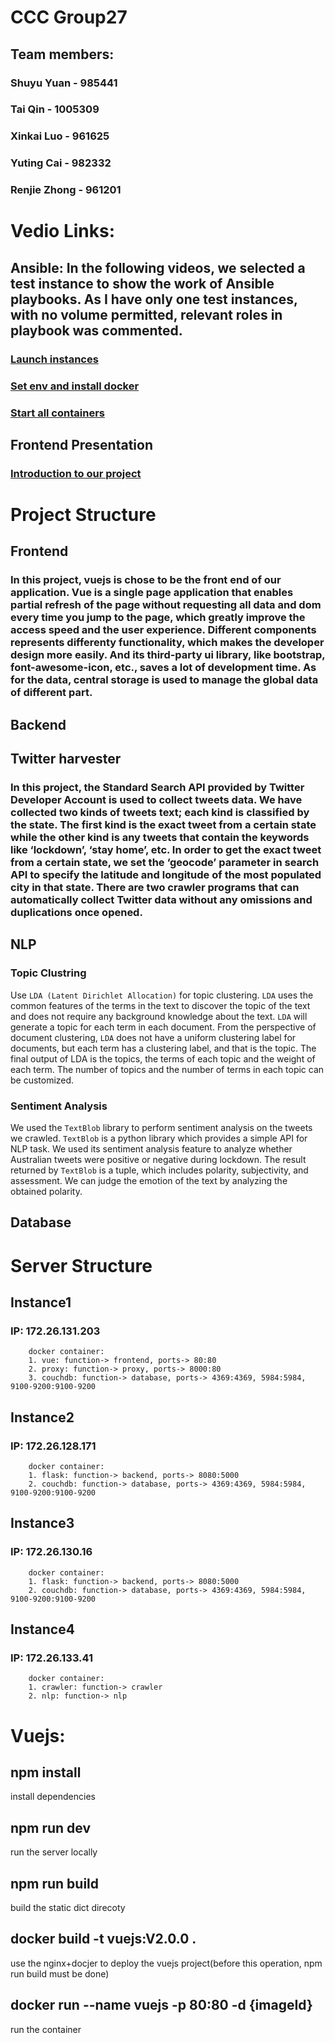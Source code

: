 # CCC Group27
## Team members:
### Shuyu Yuan - 985441
### Tai Qin - 1005309
### Xinkai Luo - 961625
### Yuting Cai - 982332
### Renjie Zhong - 961201

# Vedio Links:
## Ansible: In the following videos, we selected a test instance to show the work of Ansible playbooks. As I have only one test instances, with no volume permitted, relevant roles in playbook was commented. 
### [Launch instances](https://youtu.be/wrTUnUKSwTk)
### [Set env and install docker](https://youtu.be/Ipe_uF78SP0)
### [Start all containers](https://youtu.be/FMRi0yO-_6c)
## Frontend Presentation
### [Introduction to our project](https://youtu.be/-mSpXCkBScM)

# Project Structure
## Frontend
### In this project, vuejs is chose to be the front end of our application. Vue is a single page application that enables partial refresh of the page without requesting all data and dom every time you jump to the page, which greatly improve the access speed and the user experience. Different components represents differenty functionality, which makes the developer design more easily. And its third-party ui library, like bootstrap, font-awesome-icon, etc., saves a lot of development time. As for the data, central storage is used to manage the global data of different part.

## Backend

## Twitter harvester
### In this project, the Standard Search API provided by Twitter Developer Account is used to collect tweets data. We have collected two kinds of tweets text; each kind is classified by the state. The first kind is the exact tweet from a certain state while the other kind is any tweets that contain the keywords like ‘lockdown’, ‘stay home’, etc. In order to get the exact tweet from a certain state, we set the ‘geocode’ parameter in search API to specify the latitude and longitude of the most populated city in that state. There are two crawler programs that can automatically collect Twitter data without any omissions and duplications once opened.

## NLP

### Topic Clustring

Use `LDA (Latent Dirichlet Allocation)` for topic clustering. `LDA` uses the common features of the terms in the text to discover the topic of the text and does not require any background knowledge about the text. `LDA` will generate a topic for each term in each document. From the perspective of document clustering, `LDA` does not have a uniform clustering label for documents, but each term has a clustering label, and that is the topic. The final output of LDA is the topics, the terms of each topic and the weight of each term. The number of topics and the number of terms in each topic can be customized.

### Sentiment Analysis

We used the `TextBlob` library to perform sentiment analysis on the tweets we crawled. `TextBlob` is a python library which provides a simple API for NLP task. We used its sentiment analysis feature to analyze whether Australian tweets were positive or negative during lockdown. The result returned by `TextBlob` is a tuple, which includes polarity, subjectivity, and assessment. We can judge the emotion of the text by analyzing the obtained polarity.

## Database

# Server Structure
## Instance1
### IP: 172.26.131.203
        docker container:
        1. vue: function-> frontend, ports-> 80:80
        2. proxy: function-> proxy, ports-> 8000:80 
        3. couchdb: function-> database, ports-> 4369:4369, 5984:5984, 9100-9200:9100-9200

## Instance2
### IP: 172.26.128.171
        docker container:
        1. flask: function-> backend, ports-> 8080:5000
        2. couchdb: function-> database, ports-> 4369:4369, 5984:5984, 9100-9200:9100-9200
        
## Instance3
### IP: 172.26.130.16
        docker container:
        1. flask: function-> backend, ports-> 8080:5000
        2. couchdb: function-> database, ports-> 4369:4369, 5984:5984, 9100-9200:9100-9200
        
## Instance4
### IP: 172.26.133.41
        docker container:
        1. crawler: function-> crawler
        2. nlp: function-> nlp



# Vuejs:

## npm install
install dependencies

## npm run dev
run the server locally

## npm run build
build the static dict direcoty

## docker build -t vuejs:V2.0.0 .
use the nginx+docjer to deploy the vuejs project(before this operation, npm run build must be done)

## docker run --name vuejs -p 80:80 -d {imageId}
run the container
